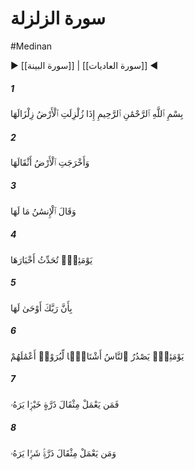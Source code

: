# سورة الزلزلة
#Medinan
▶ [[سورة البينة]] | [[سورة العاديات]] ◀
##### 1
<span class="ayah hovertext" data-hover="When the earth is shaken to her (utmost) convulsion,">بِسْمِ ٱللَّهِ ٱلرَّحْمَٰنِ ٱلرَّحِيمِ إِذَا زُلْزِلَتِ ٱلْأَرْضُ زِلْزَالَهَا</span>
##### 2
<span class="ayah hovertext" data-hover="And the earth throws up her burdens (from within),">وَأَخْرَجَتِ ٱلْأَرْضُ أَثْقَالَهَا</span>
##### 3
<span class="ayah hovertext" data-hover="And man cries (distressed): 'What is the matter with her?'-">وَقَالَ ٱلْإِنسَٰنُ مَا لَهَا</span>
##### 4
<span class="ayah hovertext" data-hover="On that Day will she declare her tidings:">يَوْمَئِذٍۢ تُحَدِّثُ أَخْبَارَهَا</span>
##### 5
<span class="ayah hovertext" data-hover="For that thy Lord will have given her inspiration.">بِأَنَّ رَبَّكَ أَوْحَىٰ لَهَا</span>
##### 6
<span class="ayah hovertext" data-hover="On that Day will men proceed in companies sorted out, to be shown the deeds that they (had done).">يَوْمَئِذٍۢ يَصْدُرُ ٱلنَّاسُ أَشْتَاتًۭا لِّيُرَوْا۟ أَعْمَٰلَهُمْ</span>
##### 7
<span class="ayah hovertext" data-hover="Then shall anyone who has done an atom's weight of good, see it!">فَمَن يَعْمَلْ مِثْقَالَ ذَرَّةٍ خَيْرًۭا يَرَهُۥ</span>
##### 8
<span class="ayah hovertext" data-hover="And anyone who has done an atom's weight of evil, shall see it.">وَمَن يَعْمَلْ مِثْقَالَ ذَرَّةٍۢ شَرًّۭا يَرَهُۥ</span>
